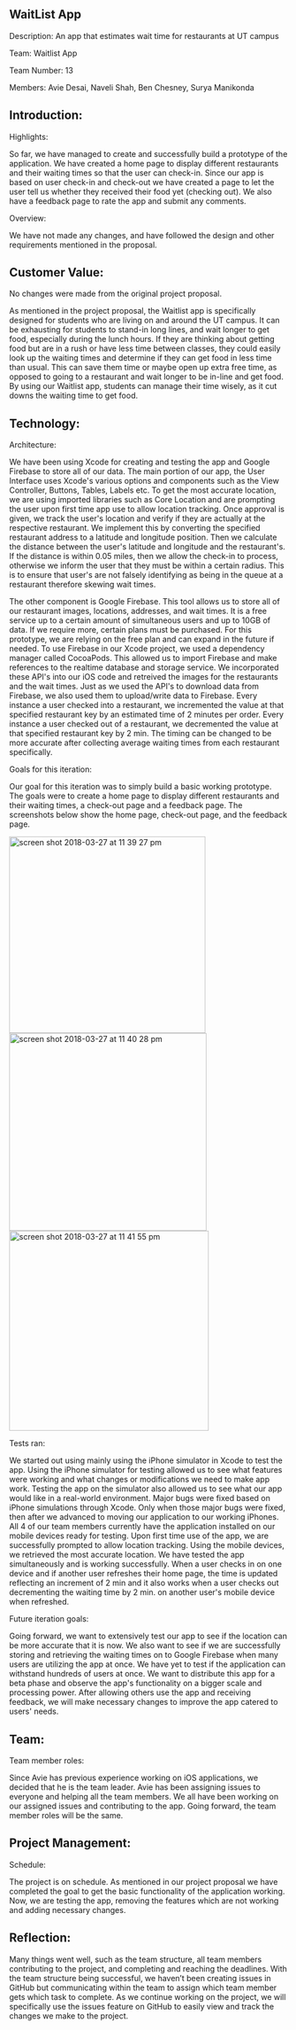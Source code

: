 ## WaitList App

Description: An app that estimates wait time for restaurants at UT campus

Team: Waitlist App

Team Number: 13

Members: Avie Desai, Naveli Shah, Ben Chesney, Surya Manikonda

## Introduction:

Highlights:

So far, we have managed to create and successfully build a prototype of the application. We have created a home page to display different restaurants and their waiting times so that the user can check-in. Since our app is based on user check-in and check-out we have created a page to let the user tell us whether they received their food yet (checking out). We also have a feedback page to rate the app and submit any comments.

Overview:

We have not made any changes, and have followed the design and other requirements mentioned in the proposal.


## Customer Value:

No changes were made from the original project proposal.

As mentioned in the project proposal, the Waitlist app is specifically designed for students who are living on and around the UT campus. It can be exhausting for students to stand-in long lines, and wait longer to get food, especially during the lunch hours. If they are thinking about getting food but are in a rush or have less time between classes, they could easily look up the waiting times and determine if they can get food in less time than usual. This can save them time or maybe open up extra free time, as opposed to going to a restaurant and wait longer to be in-line and get food. By using our Waitlist app, students can manage their time wisely, as it cut downs the waiting time to get food.

## Technology:

Architecture:

We have been using Xcode for creating and testing the app and Google Firebase to store all of our data. The main portion of our app, the User Interface uses Xcode's various options and components such as the View Controller, Buttons, Tables, Labels etc. To get the most accurate location, we are using imported libraries such as Core Location and are prompting the user upon first time app use to allow location tracking. Once approval is given, we track the user's location and verify if they are actually at the respective restaurant. We implement this by converting the specified restaurant address to a latitude and longitude position. Then we calculate the distance between the user's latitude and longitude and the restaurant's. If the distance is within 0.05 miles, then we allow the check-in to process, otherwise we inform the user that they must be within a certain radius. This is to ensure that user's are not falsely identifying as being in the queue at a restaurant therefore skewing wait times.

The other component is Google Firebase. This tool allows us to store all of our restaurant images, locations, addresses, and wait times. It is a free service up to a certain amount of simultaneous users and up to 10GB of data. If we require more, certain plans must be purchased. For this prototype, we are relying on the free plan and can expand in the future if needed. To use Firebase in our Xcode project, we used a dependency manager called CocoaPods. This allowed us to import Firebase and make references to the realtime database and storage service. We incorporated these API's into our iOS code and retreived the images for the restaurants and the wait times. Just as we used the API's to download data from Firebase, we also used them to upload/write data to Firebase. Every instance a user checked into a restaurant, we incremented the value at that specified restaurant key by an estimated time of 2 minutes per order. Every instance a user checked out of a restaurant, we decremented the value at that specified restaurant key by 2 min. The timing can be changed to be more accurate after collecting average waiting times from each restaurant specifically. 

Goals for this iteration:

Our goal for this iteration was to simply build a basic working prototype. The goals were to create a home page to display different restaurants and their waiting times, a check-out page and a feedback page. The screenshots below show the home page, check-out page, and the feedback page.
 
<img width="355" alt="screen shot 2018-03-27 at 11 39 27 pm" src="https://user-images.githubusercontent.com/8952272/38007922-e568f086-3219-11e8-9292-5bf39e34290e.png">

<img width="357" alt="screen shot 2018-03-27 at 11 40 28 pm" src="https://user-images.githubusercontent.com/8952272/38007934-fbd5b598-3219-11e8-9ec2-b08d6670ef18.png">

<img width="361" alt="screen shot 2018-03-27 at 11 41 55 pm" src="https://user-images.githubusercontent.com/8952272/38007946-0af31408-321a-11e8-92ba-346d1ea4dd03.png">

Tests ran:

We started out using mainly using the iPhone simulator in Xcode to test the app. Using the iPhone simulator for testing allowed us to see what features were working and what changes or modifications we need to make app work. Testing the app on the simulator also allowed us to see what our app would like in a real-world environment. Major bugs were fixed based on iPhone simulations through Xcode. Only when those major bugs were fixed, then after we advanced to moving our application to our working iPhones. All 4 of our team members currently have the application installed on our mobile devices ready for testing. Upon first time use of the app, we are successfully prompted to allow location tracking. Using the mobile devices, we retrieved the most accurate location. We have tested the app simultaneously and is working successfully. When a user checks in on one device and if another user refreshes their home page, the time is updated reflecting an increment of 2 min and it also works when a user checks out decrementing the waiting time by 2 min. on another user's mobile device when refreshed.

Future iteration goals:

Going forward, we want to extensively test our app to see if the location can be more accurate that it is now. We also want to see if we are successfully storing and retrieving the waiting times on to Google Firebase when many users are utilizing the app at once. We have yet to test if the application can withstand hundreds of users at once. We want to distribute this app for a beta phase and observe the app's functionality on a bigger scale and processing power. After allowing others use the app and receiving feedback, we will make necessary changes to improve the app catered to users' needs. 


## Team:

Team member roles:

Since Avie has previous experience working on iOS applications, we decided that he is the team leader. Avie has been assigning issues to everyone and helping all the team members. We all have been working on our assigned issues and contributing to the app. Going forward, the team member roles will be the same. 


## Project Management:

Schedule:

The project is on schedule. As mentioned in our project proposal we have completed the goal to get the basic functionality of the application working. Now, we are testing the app, removing the features which are not working and adding necessary changes.


## Reflection:

Many things went well, such as the team structure, all team members contributing to the project, and completing and reaching the deadlines. With the team structure being successful, we haven’t been creating issues in GitHub but communicating within the team to assign which team member gets which task to complete. As we continue working on the project, we will specifically use the issues feature on GitHub to easily view and track the changes we make to the project.
